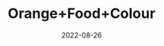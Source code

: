 ---
title: 'Orange+Food+Colour'
date: '2022-08-26' 
metatag: '' 
inventory: '0' 
draft: false 
# meta description 
shortDescripton: ''
description: 'Food+Colour'
longdescription: ''
featured: True
# product Price
price: '40.0'
# Product Short Description
shortDescription: ''
productID: 'F4B51552-6525-ED11-9968-005056B3A416'
type: 'products'
category: 'Food+Colour' 
thumnailproduct: 'https://aminsaddiquidawakhana.eralive.net/images/products/F4B51552-6525-ED11-9968-005056B3A4161.png' 
images:
  - image: 'images/products/F4B51552-6525-ED11-9968-005056B3A4161.png'  
Variants:
---